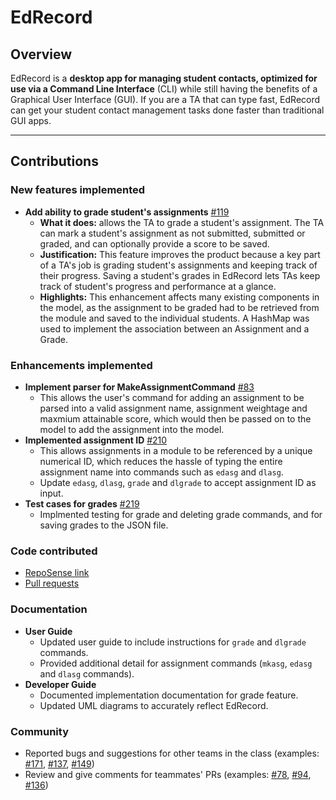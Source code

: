 # EdRecord

## Overview

EdRecord is a **desktop app for managing student contacts, optimized for use via a Command Line Interface** (CLI) while still having the benefits of a Graphical User Interface (GUI). If you are a TA that can type fast, EdRecord can get your student contact management tasks done faster than traditional GUI apps.

---

## Contributions

### New features implemented

- **Add ability to grade student's assignments** [#119](https://github.com/AY2122S1-CS2103-W14-3/tp/pull/119)
  - **What it does:** allows the TA to grade a student's assignment. The TA can mark a student's assignment as not submitted, submitted or graded, and can optionally provide a score to be saved.
  - **Justification:** This feature improves the product because a key part of a TA's job is grading student's assignments and keeping track of their progress. Saving a student's grades in EdRecord lets TAs keep track of student's progress and performance at a glance.
  - **Highlights:** This enhancement affects many existing components in the model, as the assignment to be graded had to be retrieved from the module and saved to the individual students. A HashMap was used to implement the association between an Assignment and a Grade.

### Enhancements implemented

- **Implement parser for MakeAssignmentCommand** [#83](https://github.com/AY2122S1-CS2103-W14-3/tp/pull/83)
  - This allows the user's command for adding an assignment to be parsed into a valid assignment name, assignment weightage and maxmium attainable score, which would then be passed on to the model to add the assignment into the model.
- **Implemented assignment ID** [#210](https://github.com/AY2122S1-CS2103-W14-3/tp/pull/210)
  - This allows assignments in a module to be referenced by a unique numerical ID, which reduces the hassle of typing the entire assignment name into commands such as `edasg` and `dlasg`.
  - Update `edasg`, `dlasg`, `grade` and `dlgrade` to accept assignment ID as input.
- **Test cases for grades** [#219](https://github.com/AY2122S1-CS2103-W14-3/tp/pull/219)
  - Implmented testing for grade and deleting grade commands, and for saving grades to the JSON file.

### Code contributed

- [RepoSense link](https://nus-cs2103-ay2122s1.github.io/tp-dashboard/?search=marcusc55&sort=groupTitle&sortWithin=title&timeframe=commit&mergegroup=&groupSelect=groupByRepos&breakdown=true&checkedFileTypes=docs~functional-code~test-code~other&since=2021-09-17&tabOpen=true&tabType=authorship&tabAuthor=marcusc55&tabRepo=AY2122S1-CS2103-W14-3%2Ftp%5Bmaster%5D&authorshipIsMergeGroup=false&authorshipFileTypes=docs~functional-code~test-code&authorshipIsBinaryFileTypeChecked=false&zFR=false)
- [Pull requests](https://github.com/AY2122S1-CS2103-W14-3/tp/pulls?q=is%3Apr+author%3Amarcusc55)

### Documentation

- **User Guide**
  - Updated user guide to include instructions for `grade` and `dlgrade` commands.
  - Provided additional detail for assignment commands (`mkasg`, `edasg` and `dlasg` commands).
- **Developer Guide**
  - Documented implementation documentation for grade feature.
  - Updated UML diagrams to accurately reflect EdRecord.

### Community

- Reported bugs and suggestions for other teams in the class (examples: [#171](https://github.com/AY2122S1-CS2103T-W10-4/tp/issues/171), [#137](https://github.com/AY2122S1-CS2103T-W10-4/tp/issues/137), [#149](https://github.com/AY2122S1-CS2103T-W10-4/tp/issues/149))
- Review and give comments for teammates' PRs (examples: [#78](https://github.com/AY2122S1-CS2103-W14-3/tp/pull/78), [#94](https://github.com/AY2122S1-CS2103-W14-3/tp/pull/94), [#136](https://github.com/AY2122S1-CS2103-W14-3/tp/pull/136))
